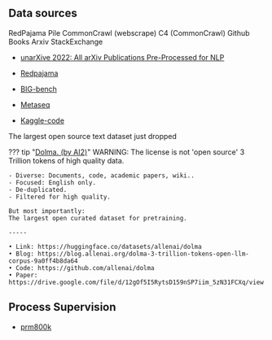 
## Data sources


RedPajama
Pile
CommonCrawl (webscrape)
C4 (CommonCrawl)
Github
Books
Arxiv
StackExchange

- [unarXive 2022: All arXiv Publications Pre-Processed for NLP](https://arxiv.org/pdf/2303.14957.pdf)

- [Redpajama](https://www.together.xyz/blog/redpajama)
- [BIG-bench](https://github.com/google/BIG-bench/blob/main/docs/doc.md)
- [Metaseq](https://github.com/facebookresearch/metaseq/)
- [Kaggle-code](https://www.kaggle.com/datasets/kaggle/meta-kaggle-code)


The largest open source text dataset just dropped

??? tip "[Dolma. (by AI2)](https://huggingface.co/datasets/allenai/dolma)"
    WARNING: The license is not 'open source'
    3 Trillion tokens of high quality data.

    - Diverse: Documents, code, academic papers, wiki..
    - Focused: English only.
    - De-duplicated.
    - Filtered for high quality.

    But most importantly:
    The largest open curated dataset for pretraining.

    -----
    
    • Link: https://huggingface.co/datasets/allenai/dolma
    • Blog: https://blog.allenai.org/dolma-3-trillion-tokens-open-llm-corpus-9a0ff4b8da64
    • Code: https://github.com/allenai/dolma
    • Paper: https://drive.google.com/file/d/12gOf5I5RytsD159nSP7iim_5zN31FCXq/view


## Process Supervision
- [prm800k](https://github.com/openai/prm800k)
